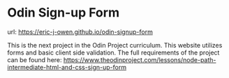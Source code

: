 ﻿# Odin Sign-up Form

 url: https://eric-j-owen.github.io/odin-signup-form

This is the next project in the Odin Project curriculum. This website utilizes forms and basic client side validation. The full requirements of the project can be found here: https://www.theodinproject.com/lessons/node-path-intermediate-html-and-css-sign-up-form
